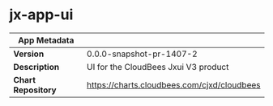 # jx-app-ui

|App Metadata||
|---|---|
| **Version** | 0.0.0-snapshot-pr-1407-2 |
| **Description** | UI for the CloudBees Jxui V3 product |
| **Chart Repository** | https://charts.cloudbees.com/cjxd/cloudbees |
